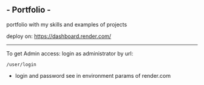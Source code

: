 ## - Portfolio -
portfolio with my skills and examples of projects


deploy on:  https://dashboard.render.com/

----------------------------------------------------
To get Admin access: login as administrator by url:

`/user/login`

* login and password see in environment params of render.com
